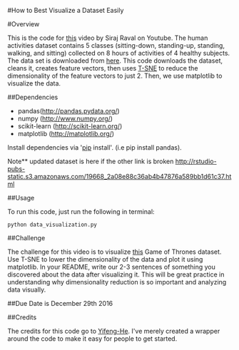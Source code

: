 #How to Best Visualize a Dataset Easily

#Overview

This is the code for [this](https://youtu.be/yQsOFWqpjkE) video by Siraj Raval on Youtube. The human activities dataset contains 5 classes (sitting-down, standing-up, standing, walking, and sitting) collected on 8 hours of activities of 4 healthy subjects. The data set is downloaded from [here](http://groupware.les.inf.puc-rio.br/har#ixzz4Mt0Teae2). This code downloads the dataset, cleans it, creates feature vectors, then uses [T-SNE](https://lvdmaaten.github.io/tsne/) to reduce the dimensionality of the feature vectors to just 2. Then, we use matplotlib to visualize the data. 

##Dependencies

* pandas(http://pandas.pydata.org/) 
* numpy (http://www.numpy.org/) 
* scikit-learn (http://scikit-learn.org/) 
* matplotlib (http://matplotlib.org/) 

Install dependencies via '[pip](https://pypi.python.org/pypi/pip) install'. (i.e pip install pandas). 

Note** updated dataset is here if the other link is broken
http://rstudio-pubs-static.s3.amazonaws.com/19668_2a08e88c36ab4b47876a589bb1d61c37.html﻿

##Usage

To run this code, just run the following in terminal: 

`python data_visualization.py`

##Challenge

The challenge for this video is to visualize [this](https://www.kaggle.com/mylesoneill/game-of-thrones) Game of Thrones dataset. Use T-SNE to lower the dimensionality of the data and plot it using matplotlib. In your README, write our 2-3 sentences of something you discovered about the data after visualizing it. This will be great practice in understanding why dimensionality reduction is so important and analyzing data visually.

##Due Date is December 29th 2016

##Credits

The credits for this code go to [Yifeng-He](https://github.com/Yifeng-He). I've merely created a wrapper around the code to make it easy for people to get started.
